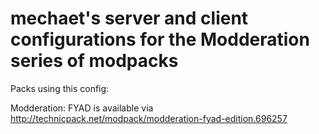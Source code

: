 mechaet's server and client configurations for the Modderation series of modpacks
============================

Packs using this config:

Modderation: FYAD is available via http://technicpack.net/modpack/modderation-fyad-edition.696257


